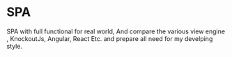 # SPA
SPA with full functional for real world, And compare the various view engine , KnockoutJs, Angular,  React  Etc. 
and prepare all need for my develping style.
